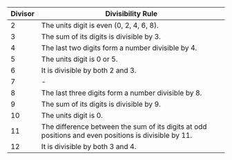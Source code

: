 <table><thead><tr><th>Divisor</th><th>Divisibility Rule</th></tr></thead><tbody><tr><td>2</td><td>The units digit is even (0, 2, 4, 6, 8).</td></tr><tr><td>3</td><td>The sum of its digits is divisible by 3.</td></tr><tr><td>4</td><td>The last two digits form a number divisible by 4.</td></tr><tr><td>5</td><td>The units digit is 0 or 5.</td></tr><tr><td>6</td><td>It is divisible by both 2 and 3.</td></tr><tr><td>7</td><td>-</td></tr><tr><td>8</td><td>The last three digits form a number divisible by 8.</td></tr><tr><td>9</td><td>The sum of its digits is divisible by 9.</td></tr><tr><td>10</td><td>The units digit is 0.</td></tr><tr><td>11</td><td>The difference between the sum of its digits at odd positions and even positions is divisible by 11.</td></tr><tr><td>12</td><td>It is divisible by both 3 and 4.</td></tr></tbody></table>
